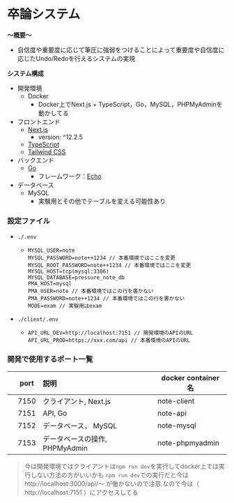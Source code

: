 # 卒論システム

**〜概要〜**

- 自信度や重要度に応じて筆圧に強弱をつけることによって重要度や自信度に応じたUndo/Redoを行えるシステムの実現

**システム構成**

- 開発環境
  - Docker
    - Docker上でNext.js + TypeScript，Go，MySQL，PHPMyAdminを動かしてる
- フロントエンド
  - [Next.js](https://nextjs.org/)
    - version: ^12.2.5
  - [TypeScript](https://www.typescriptlang.org/)
  - [Tailwind CSS](https://tailwindcss.com/)
- バックエンド
  - [Go](https://golang.org/)
    - フレームワーク：[Echo](https://echo.labstack.com/)
- データベース
  - MySQL
    - 実験用とその他でテーブルを変える可能性あり

### 設定ファイル
- `./.env`
  - ```
    MYSQL_USER=note
    MYSQL_PASSWORD=note++1234 // 本番環境ではここを変更
    MYSQL_ROOT_PASSWORD=note++1234 // 本番環境ではここを変更
    MYSQL_HOST=tcp(mysql:3306)
    MYSQL_DATABASE=pressure_note_db
    PMA_HOST=mysql
    PMA_USER=note // 本番環境ではこの行を書かない
    PMA_PASSWORD=note++1234 // 本番環境ではこの行を書かない
    MODE=exam // 実験用はexam
    ```

- `./client/.env`
  - ```
    API_URL_DEV=http://localhost:7151 // 開発環境のAPIのURL
    API_URL_PROD=https://xxx.com/api // 本番環境のAPIのURL
    ```

### 開発で使用するポート一覧

|     | port | 説明                           | docker container 名 |
| :-: | ---- | :----------------------------- | ------------------- |
|     | 7150 | クライアント, Next.js          | note-client         |
|     | 7151 | API, Go                        | note-api            |
|     | 7152 | データベース，   MySQL         | note-mysql          |
|     | 7153 | データベースの操作, PHPMyAdmin | note-phpmyadmin     |

> 今は開発環境ではクライアントは`npm run dev`を実行してdocker上では実行しない方法の方がいいかも
  > `npm run dev`での実行だと今はhttp://localhost:3000/api/〜 が働かないので注意.なので今は（ http://localhost:7151 ）にアクセスしてる